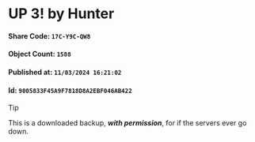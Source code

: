 # UP 3! by Hunter

#### Share Code: ```17C-Y9C-QW8```
#### Object Count: ```1588```
#### Published at: ```11/03/2024 16:21:02```
#### Id: ```9005833F45A9F7818D8A2EBF046AB422```

> [!TIP]
> This is a downloaded backup, ***with permission***, for if the servers ever go down.
